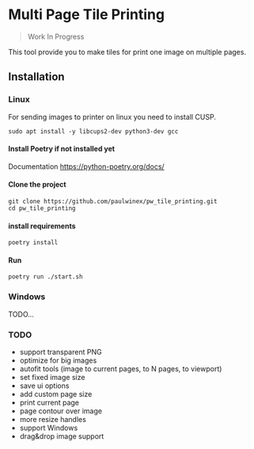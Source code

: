 # Multi Page Tile Printing

> Work In Progress

This tool provide you to make tiles for print one image on multiple pages.

## Installation

### Linux

For sending images to printer on linux you need to install CUSP. 

```shell
sudo apt install -y libcups2-dev python3-dev gcc
```

#### Install Poetry if not installed yet

Documentation https://python-poetry.org/docs/

#### Clone the project

```shell
git clone https://github.com/paulwinex/pw_tile_printing.git
cd pw_tile_printing
```

#### install requirements

```shell
poetry install
```

#### Run

```shell
poetry run ./start.sh
```

### Windows

TODO...


### TODO

- support transparent PNG
- optimize for big images
- autofit tools (image to current pages, to N pages, to viewport)  
- set fixed image size
- save ui options
- add custom page size
- print current page
- page contour over image
- more resize handles
- support Windows
- drag&drop image support

